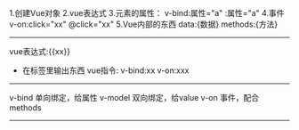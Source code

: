 1.创建Vue对象
2.vue表达式
3.元素的属性：
v-bind:属性="a"
:属性="a"
4.事件
v-on:click="xx"
@click="xx"
5.Vue内部的东西
data:{数据}
methods:{方法}

----------------------------

vue表达式:{{xx}}
* 在标签里输出东西
vue指令:
v-bind:xx
v-on:xxx

----------------------------

v-bind 单向绑定，给属性
v-model 双向绑定，给value
v-on  事件，配合methods

----------------------------
